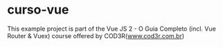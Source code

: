# curso-vue 

This example project is part of the Vue JS 2 - O Guia Completo (incl. Vue Router & Vuex) course offered by COD3R(www.cod3r.com.br)